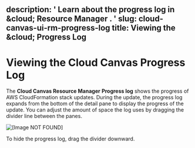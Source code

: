 description: ' Learn about the progress log in &cloud; Resource Manager . '
slug: cloud-canvas-ui-rm-progress-log
title: Viewing the &cloud; Progress Log
---
# Viewing the Cloud Canvas Progress Log<a name="cloud-canvas-ui-rm-progress-log"></a>

The **Cloud Canvas Resource Manager** **Progress log** shows the progress of AWS CloudFormation stack updates\. During the update, the progress log expands from the bottom of the detail pane to display the progress of the update\. You can adjust the amount of space the log uses by dragging the divider line between the panes\. 

![\[Image NOT FOUND\]](/images/userguide/cloud_canvas/cloud-canvas-ui-rm-progress-log-resource-groups.png)

To hide the progress log, drag the divider downward\. 
